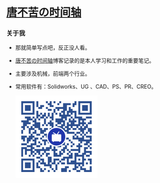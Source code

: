 # [唐不苦の时间轴](1696793495.github.io)

### 关于我

- 那就简单写点吧，反正没人看。

- [唐不苦の时间轴](1696793495.github.io)博客记录的是本人学习和工作的重要笔记。

- 主要涉及机械，前端两个行业。

- 常用软件有：Solidworks、UG 、CAD、PS、PR、CREO。

  <img type="image" src="图片/bilibili.png" style="float: left; zoom: 50%;" />


